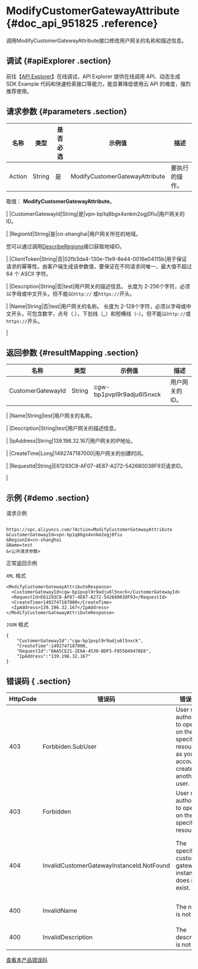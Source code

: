 # ModifyCustomerGatewayAttribute {#doc_api_951825 .reference}

调用ModifyCustomerGatewayAttribute接口修改用户网关的名称和描述信息。

## 调试 {#apiExplorer .section}

前往【[API Explorer](https://api.aliyun.com/#product=Vpc&api=ModifyCustomerGatewayAttribute)】在线调试，API Explorer 提供在线调用 API、动态生成 SDK Example 代码和快速检索接口等能力，能显著降低使用云 API 的难度，强烈推荐使用。

## 请求参数 {#parameters .section}

|名称|类型|是否必选|示例值|描述|
|--|--|----|---|--|
|Action|String|是|ModifyCustomerGatewayAttribute|要执行的操作。

 取值： **ModifyCustomerGatewayAttribute**。

 |
|CustomerGatewayId|String|是|vpn-bp1q8bgx4xnkm2ogj0fiu|用户网关的ID。

 |
|RegionId|String|是|cn-shanghai|用户网关所在的地域。

 您可以通过调用[DescribeRegions](~~36063~~)接口获取地域ID。

 |
|ClientToken|String|否|02fb3da4-130e-11e9-8e44-0016e04115b|用于保证请求的幂等性。由客户端生成该参数值，要保证在不同请求间唯一，最大值不超过 64 个 ASCII 字符。 

 |
|Description|String|否|test|用户网关的描述信息。 长度为 2-256个字符，必须以字母或中文开头，但不能以`http://` 或`https://`开头。

 |
|Name|String|否|test|用户网关的名称。 长度为 2-128个字符，必须以字母或中文开头，可包含数字，点号（.），下划线（\_）和短横线（-）。但不能以`http://`或`https://`开头。

 |

## 返回参数 {#resultMapping .section}

|名称|类型|示例值|描述|
|--|--|---|--|
|CustomerGatewayId|String|cgw-bp1pvpl9r9adju6l5nxck|用户网关的ID。

 |
|Name|String|test|用户网关的名称。

 |
|Description|String|test|用户网关的描述信息。

 |
|IpAddress|String|139.196.32.167|用户网关的IP地址。

 |
|CreateTime|Long|1492747187000|用户网关的创建时间。

 |
|RequestId|String|E61293C8-AF07-4E87-A272-542680038F93|请求ID。

 |

## 示例 {#demo .section}

请求示例

``` {#request_demo}

https://vpc.aliyuncs.com/?Action=ModifyCustomerGatewayAttribute
&CustomerGatewayId=vpn-bp1q8bgx4xnkm2ogj0fiu
&RegionId=cn-shanghai
&Name=test
&<公共请求参数>

```

正常返回示例

`XML` 格式

``` {#xml_return_success_demo}
<ModifyCustomerGatewayAttributeResponse>
  <CustomerGatewayId>cgw-bp1pvpl9r9adju6l5nxck</CustomerGatewayId>
  <RequestId>E61293C8-AF07-4E87-A272-542680038F93</RequestId>
  <CreateTime>1492747187000</CreateTime>
  <IpAddress>139.196.32.167</IpAddress>
</ModifyCustomerGatewayAttributeResponse>

```

`JSON` 格式

``` {#json_return_success_demo}
{
	"CustomerGatewayId":"cgw-bp1pvpl9r9adju6l5nxck",
	"CreateTime":1492747187000,
	"RequestId":"8AA5CE21-2E6A-4530-BDF5-F055849476E6",
	"IpAddress":"139.196.32.167"
}
```

## 错误码 { .section}

|HttpCode|错误码|错误信息|描述|
|--------|---|----|--|
|403|Forbbiden.SubUser|User not authorized to operate on the specified resource as your account is created by another user.|您没有权限操作该资源，请您申请操作权限后再试。|
|403|Forbidden|User not authorized to operate on the specified resource.|您没有权限操作指定资源，请提交工单咨询。|
|404|InvalidCustomerGatewayInstanceId.NotFound|The specified customer gateway instance id does not exist.|指定的 Instance 不存在，请您检查 Instance 是否正确。|
|400|InvalidName|The name is not valid|该名称格式不合法。|
|400|InvalidDescription|The description is not valid|描述格式不合法。|

[查看本产品错误码](https://error-center.aliyun.com/status/product/Vpc)

